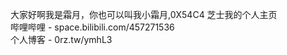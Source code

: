 大家好啊我是霜月，你也可以叫我小霜月,0X54C4
芝士我的个人主页  
哔哩哔哩 - space.bilibili.com/457271536  
个人博客 - 0rz.tw/ymhL3  

<!---
ShuangYue1121/ShuangYue1121 is a ✨ special ✨ repository because its `README.md` (this file) appears on your GitHub profile.
You can click the Preview link to take a look at your changes.
--->
